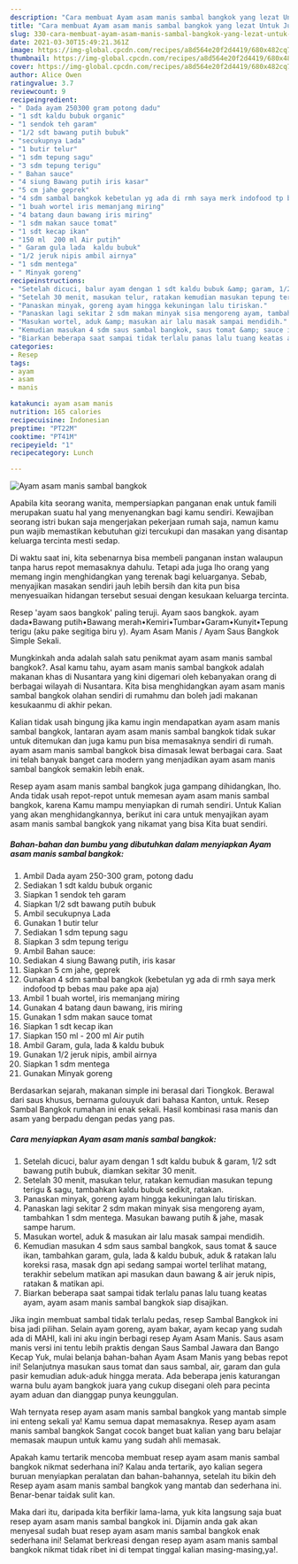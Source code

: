 ```yaml
---
description: "Cara membuat Ayam asam manis sambal bangkok yang lezat Untuk Jualan"
title: "Cara membuat Ayam asam manis sambal bangkok yang lezat Untuk Jualan"
slug: 330-cara-membuat-ayam-asam-manis-sambal-bangkok-yang-lezat-untuk-jualan
date: 2021-03-30T15:49:21.361Z
image: https://img-global.cpcdn.com/recipes/a8d564e20f2d4419/680x482cq70/ayam-asam-manis-sambal-bangkok-foto-resep-utama.jpg
thumbnail: https://img-global.cpcdn.com/recipes/a8d564e20f2d4419/680x482cq70/ayam-asam-manis-sambal-bangkok-foto-resep-utama.jpg
cover: https://img-global.cpcdn.com/recipes/a8d564e20f2d4419/680x482cq70/ayam-asam-manis-sambal-bangkok-foto-resep-utama.jpg
author: Alice Owen
ratingvalue: 3.7
reviewcount: 9
recipeingredient:
- " Dada ayam 250300 gram potong dadu"
- "1 sdt kaldu bubuk organic"
- "1 sendok teh garam"
- "1/2 sdt bawang putih bubuk"
- "secukupnya Lada"
- "1 butir telur"
- "1 sdm tepung sagu"
- "3 sdm tepung terigu"
- " Bahan sauce"
- "4 siung Bawang putih iris kasar"
- "5 cm jahe geprek"
- "4 sdm sambal bangkok kebetulan yg ada di rmh saya merk indofood tp bebas mau pake apa aja"
- "1 buah wortel iris memanjang miring"
- "4 batang daun bawang iris miring"
- "1 sdm makan sauce tomat"
- "1 sdt kecap ikan"
- "150 ml  200 ml Air putih"
- " Garam gula lada  kaldu bubuk"
- "1/2 jeruk nipis ambil airnya"
- "1 sdm mentega"
- " Minyak goreng"
recipeinstructions:
- "Setelah dicuci, balur ayam dengan 1 sdt kaldu bubuk &amp; garam, 1/2 sdt bawang putih bubuk, diamkan sekitar 30 menit."
- "Setelah 30 menit, masukan telur, ratakan kemudian masukan tepung terigu &amp; sagu, tambahkan kaldu bubuk sedikit, ratakan."
- "Panaskan minyak, goreng ayam hingga kekuningan lalu tiriskan."
- "Panaskan lagi sekitar 2 sdm makan minyak sisa mengoreng ayam, tambahkan 1 sdm mentega. Masukan bawang putih &amp; jahe, masak sampe harum."
- "Masukan wortel, aduk &amp; masukan air lalu masak sampai mendidih."
- "Kemudian masukan 4 sdm saus sambal bangkok, saus tomat &amp; sauce ikan, tambahkan garam, gula, lada &amp; kaldu bubuk, aduk &amp; ratakan lalu koreksi rasa, masak dgn api sedang sampai wortel terlihat matang, terakhir sebelum matikan api masukan daun bawang &amp; air jeruk nipis, ratakan &amp; matikan api."
- "Biarkan beberapa saat sampai tidak terlalu panas lalu tuang keatas ayam, ayam asam manis sambal bangkok siap disajikan."
categories:
- Resep
tags:
- ayam
- asam
- manis

katakunci: ayam asam manis 
nutrition: 165 calories
recipecuisine: Indonesian
preptime: "PT22M"
cooktime: "PT41M"
recipeyield: "1"
recipecategory: Lunch

---
```



![Ayam asam manis sambal bangkok](https://img-global.cpcdn.com/recipes/a8d564e20f2d4419/680x482cq70/ayam-asam-manis-sambal-bangkok-foto-resep-utama.jpg)

Apabila kita seorang wanita, mempersiapkan panganan enak untuk famili merupakan suatu hal yang menyenangkan bagi kamu sendiri. Kewajiban seorang istri bukan saja mengerjakan pekerjaan rumah saja, namun kamu pun wajib memastikan kebutuhan gizi tercukupi dan masakan yang disantap keluarga tercinta mesti sedap.

Di waktu  saat ini, kita sebenarnya bisa membeli panganan instan walaupun tanpa harus repot memasaknya dahulu. Tetapi ada juga lho orang yang memang ingin menghidangkan yang terenak bagi keluarganya. Sebab, menyajikan masakan sendiri jauh lebih bersih dan kita pun bisa menyesuaikan hidangan tersebut sesuai dengan kesukaan keluarga tercinta. 

Resep &#39;ayam saos bangkok&#39; paling teruji. Ayam saos bangkok. ayam dada•Bawang putih•Bawang merah•Kemiri•Tumbar•Garam•Kunyit•Tepung terigu (aku pake segitiga biru y). Ayam Asam Manis / Ayam Saus Bangkok Simple Sekali.

Mungkinkah anda adalah salah satu penikmat ayam asam manis sambal bangkok?. Asal kamu tahu, ayam asam manis sambal bangkok adalah makanan khas di Nusantara yang kini digemari oleh kebanyakan orang di berbagai wilayah di Nusantara. Kita bisa menghidangkan ayam asam manis sambal bangkok olahan sendiri di rumahmu dan boleh jadi makanan kesukaanmu di akhir pekan.

Kalian tidak usah bingung jika kamu ingin mendapatkan ayam asam manis sambal bangkok, lantaran ayam asam manis sambal bangkok tidak sukar untuk ditemukan dan juga kamu pun bisa memasaknya sendiri di rumah. ayam asam manis sambal bangkok bisa dimasak lewat berbagai cara. Saat ini telah banyak banget cara modern yang menjadikan ayam asam manis sambal bangkok semakin lebih enak.

Resep ayam asam manis sambal bangkok juga gampang dihidangkan, lho. Anda tidak usah repot-repot untuk memesan ayam asam manis sambal bangkok, karena Kamu mampu menyiapkan di rumah sendiri. Untuk Kalian yang akan menghidangkannya, berikut ini cara untuk menyajikan ayam asam manis sambal bangkok yang nikamat yang bisa Kita buat sendiri.

<!--inarticleads1-->

##### Bahan-bahan dan bumbu yang dibutuhkan dalam menyiapkan Ayam asam manis sambal bangkok:

1. Ambil  Dada ayam 250-300 gram, potong dadu
1. Sediakan 1 sdt kaldu bubuk organic
1. Siapkan 1 sendok teh garam
1. Siapkan 1/2 sdt bawang putih bubuk
1. Ambil secukupnya Lada
1. Gunakan 1 butir telur
1. Sediakan 1 sdm tepung sagu
1. Siapkan 3 sdm tepung terigu
1. Ambil  Bahan sauce:
1. Sediakan 4 siung Bawang putih, iris kasar
1. Siapkan 5 cm jahe, geprek
1. Gunakan 4 sdm sambal bangkok (kebetulan yg ada di rmh saya merk indofood tp bebas mau pake apa aja)
1. Ambil 1 buah wortel, iris memanjang miring
1. Gunakan 4 batang daun bawang, iris miring
1. Gunakan 1 sdm makan sauce tomat
1. Siapkan 1 sdt kecap ikan
1. Siapkan 150 ml - 200 ml Air putih
1. Ambil  Garam, gula, lada &amp; kaldu bubuk
1. Gunakan 1/2 jeruk nipis, ambil airnya
1. Siapkan 1 sdm mentega
1. Gunakan  Minyak goreng


Berdasarkan sejarah, makanan simple ini berasal dari Tiongkok. Berawal dari saus khusus, bernama gulouyuk dari bahasa Kanton, untuk. Resep Sambal Bangkok rumahan ini enak sekali. Hasil kombinasi rasa manis dan asam yang berpadu dengan pedas yang pas. 

<!--inarticleads2-->

##### Cara menyiapkan Ayam asam manis sambal bangkok:

1. Setelah dicuci, balur ayam dengan 1 sdt kaldu bubuk &amp; garam, 1/2 sdt bawang putih bubuk, diamkan sekitar 30 menit.
1. Setelah 30 menit, masukan telur, ratakan kemudian masukan tepung terigu &amp; sagu, tambahkan kaldu bubuk sedikit, ratakan.
1. Panaskan minyak, goreng ayam hingga kekuningan lalu tiriskan.
1. Panaskan lagi sekitar 2 sdm makan minyak sisa mengoreng ayam, tambahkan 1 sdm mentega. Masukan bawang putih &amp; jahe, masak sampe harum.
1. Masukan wortel, aduk &amp; masukan air lalu masak sampai mendidih.
1. Kemudian masukan 4 sdm saus sambal bangkok, saus tomat &amp; sauce ikan, tambahkan garam, gula, lada &amp; kaldu bubuk, aduk &amp; ratakan lalu koreksi rasa, masak dgn api sedang sampai wortel terlihat matang, terakhir sebelum matikan api masukan daun bawang &amp; air jeruk nipis, ratakan &amp; matikan api.
1. Biarkan beberapa saat sampai tidak terlalu panas lalu tuang keatas ayam, ayam asam manis sambal bangkok siap disajikan.


Jika ingin membuat sambal tidak terlalu pedas, resep Sambal Bangkok ini bisa jadi pilihan. Selain ayam goreng, ayam bakar, ayam kecap yang sudah ada di MAHI, kali ini aku ingin berbagi resep Ayam Asam Manis. Saus asam manis versi ini tentu lebih praktis dengan Saus Sambal Jawara dan Bango Kecap Yuk, mulai belanja bahan-bahan Ayam Asam Manis yang bebas repot ini! Selanjutnya masukan saus tomat dan saus sambal, air, garam dan gula pasir kemudian aduk-aduk hingga merata. Ada beberapa jenis katurangan warna bulu ayam bangkok juara yang cukup disegani oleh para pecinta ayam aduan dan dianggap punya keunggulan. 

Wah ternyata resep ayam asam manis sambal bangkok yang mantab simple ini enteng sekali ya! Kamu semua dapat memasaknya. Resep ayam asam manis sambal bangkok Sangat cocok banget buat kalian yang baru belajar memasak maupun untuk kamu yang sudah ahli memasak.

Apakah kamu tertarik mencoba membuat resep ayam asam manis sambal bangkok nikmat sederhana ini? Kalau anda tertarik, ayo kalian segera buruan menyiapkan peralatan dan bahan-bahannya, setelah itu bikin deh Resep ayam asam manis sambal bangkok yang mantab dan sederhana ini. Benar-benar taidak sulit kan. 

Maka dari itu, daripada kita berfikir lama-lama, yuk kita langsung saja buat resep ayam asam manis sambal bangkok ini. Dijamin anda gak akan menyesal sudah buat resep ayam asam manis sambal bangkok enak sederhana ini! Selamat berkreasi dengan resep ayam asam manis sambal bangkok nikmat tidak ribet ini di tempat tinggal kalian masing-masing,ya!.


